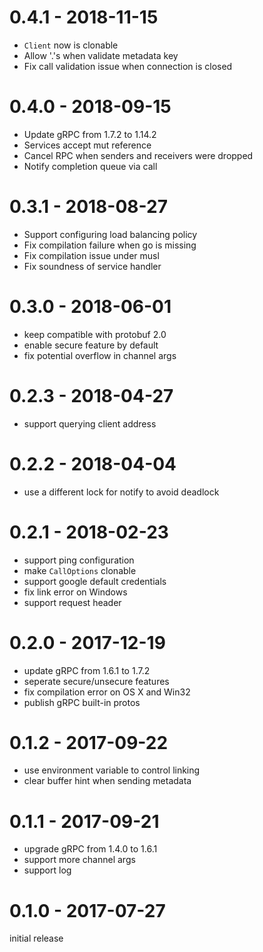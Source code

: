 # 0.4.1 - 2018-11-15

- `Client` now is clonable
- Allow '.'s when validate metadata key
- Fix call validation issue when connection is closed

# 0.4.0 - 2018-09-15

- Update gRPC from 1.7.2 to 1.14.2
- Services accept mut reference
- Cancel RPC when senders and receivers were dropped
- Notify completion queue via call

# 0.3.1 - 2018-08-27

- Support configuring load balancing policy
- Fix compilation failure when go is missing
- Fix compilation issue under musl
- Fix soundness of service handler

# 0.3.0 - 2018-06-01

- keep compatible with protobuf 2.0
- enable secure feature by default
- fix potential overflow in channel args

# 0.2.3 - 2018-04-27

- support querying client address

# 0.2.2 - 2018-04-04

- use a different lock for notify to avoid deadlock

# 0.2.1 - 2018-02-23

- support ping configuration
- make `CallOptions` clonable
- support google default credentials
- fix link error on Windows
- support request header

# 0.2.0 - 2017-12-19

- update gRPC from 1.6.1 to 1.7.2
- seperate secure/unsecure features
- fix compilation error on OS X and Win32
- publish gRPC built-in protos

# 0.1.2 - 2017-09-22

- use environment variable to control linking
- clear buffer hint when sending metadata

# 0.1.1 - 2017-09-21

- upgrade gRPC from 1.4.0 to 1.6.1
- support more channel args
- support log

# 0.1.0 - 2017-07-27

initial release
